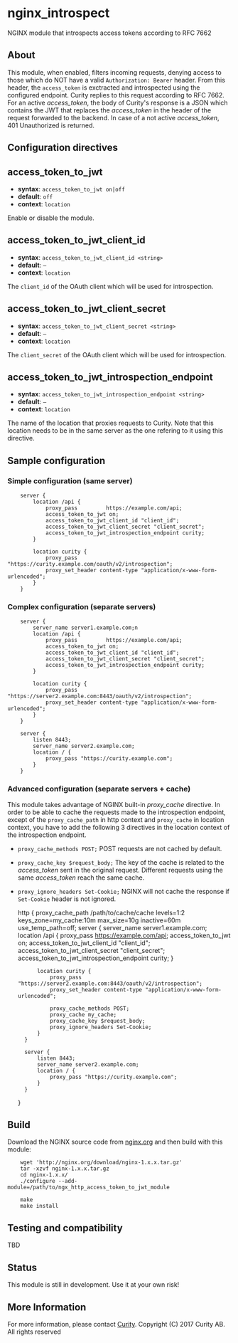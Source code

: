 # nginx_introspect
NGINX module that introspects access tokens according to RFC 7662

## About
This module, when enabled, filters incoming requests, denying access to those which do NOT have a valid `Authorization: Bearer` header. From this header, the `access_token` is exctracted and introspected using the configured endpoint. Curity replies to this request according to RFC 7662. For an active _access_token_, the body of Curity's response is a JSON which contains the JWT that replaces the _access_token_ in the header of the request forwarded to the backend. In case of a not active _access_token_, 401 Unauthorized is returned.

## Configuration directives
access_token_to_jwt
-------------------
* **syntax**: `access_token_to_jwt on|off`
* **default**: `off`
* **context**: `location`

Enable or disable the module.

access_token_to_jwt_client_id
-------------------
* **syntax**: `access_token_to_jwt_client_id <string>`
* **default**: 	`—`
* **context**: `location`

The `client_id` of the OAuth client which will be used for introspection.

access_token_to_jwt_client_secret
-------------------
* **syntax**: `access_token_to_jwt_client_secret <string>`
* **default**: 	`—`
* **context**: `location`

The `client_secret` of the OAuth client which will be used for introspection.

access_token_to_jwt_introspection_endpoint
-------------------
* **syntax**: `access_token_to_jwt_introspection_endpoint <string>`
* **default**: 	`—`
* **context**: `location`
 
The name of the location that proxies requests to Curity. Note that this location needs to be in the same server as the one refering to it using this directive.



## Sample configuration


### Simple configuration (same server)

        server {
            location /api {
                proxy_pass         https://example.com/api;
                access_token_to_jwt on;
                access_token_to_jwt_client_id "client_id";
                access_token_to_jwt_client_secret "client_secret";
                access_token_to_jwt_introspection_endpoint curity;
            }
            
            location curity {
                proxy_pass "https://curity.example.com/oauth/v2/introspection";
                proxy_set_header content-type "application/x-www-form-urlencoded";
            }
        }
### Complex configuration (separate servers)
        server {
            server_name server1.example.com;n
            location /api {
                proxy_pass         https://example.com/api;
                access_token_to_jwt on;
                access_token_to_jwt_client_id "client_id";
                access_token_to_jwt_client_secret "client_secret";
                access_token_to_jwt_introspection_endpoint curity;
            }
            
            location curity {
                proxy_pass "https://server2.example.com:8443/oauth/v2/introspection";
                proxy_set_header content-type "application/x-www-form-urlencoded";
            }
        }
        
        server {
            listen 8443;
            server_name server2.example.com;
            location / {
                proxy_pass "https://curity.example.com";
            }
        }
        
### Advanced configuration (separate servers + cache)
This module takes advantage of NGINX built-in _proxy_cache_ directive. In order to be able to cache the requests made to the introspection endpoint, except of the `proxy_cache_path` in http context and `proxy_cache` in location context, you have to add the following 3 directives in the location context of the introspection endpoint.

- `proxy_cache_methods POST;` POST requests are not cached by default.
- `proxy_cache_key $request_body;` The key of the cache is related to the _access_token_ sent in the original request. Different requests using the same _access_token_ reach the same cache.
- `proxy_ignore_headers Set-Cookie;` NGINX will not cache the response if `Set-Cookie` header is not ignored.


    http {
        proxy_cache_path /path/to/cache/cache levels=1:2 keys_zone=my_cache:10m max_size=10g
                         inactive=60m use_temp_path=off;
       server {
            server_name server1.example.com;
            location /api {
                proxy_pass         https://example.com/api;
                access_token_to_jwt on;
                access_token_to_jwt_client_id "client_id";
                access_token_to_jwt_client_secret "client_secret";
                access_token_to_jwt_introspection_endpoint curity;
            }
            
            location curity {
                proxy_pass "https://server2.example.com:8443/oauth/v2/introspection";
                proxy_set_header content-type "application/x-www-form-urlencoded";
                
                proxy_cache_methods POST;
                proxy_cache my_cache;
                proxy_cache_key $request_body;
                proxy_ignore_headers Set-Cookie;
            }
        }
        
        server {
            listen 8443;
            server_name server2.example.com;
            location / {
                proxy_pass "https://curity.example.com";
            }
        }
        
    }   

## Build    
Download the NGINX source code from [nginx.org](<http://nginx.org/>) and then build with this module:

        wget 'http://nginx.org/download/nginx-1.x.x.tar.gz'
        tar -xzvf nginx-1.x.x.tar.gz
        cd nginx-1.x.x/
        ./configure --add-module=/path/to/ngx_http_access_token_to_jwt_module

        make
        make install


## Testing and compatibility
TBD
## Status
 This module is still in development. Use it at your own risk!

## More Information
For more information, please contact [Curity](http://curity.io).
Copyright (C) 2017 Curity AB. All rights reserved